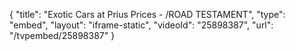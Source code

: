 {
    "title": "Exotic Cars at Prius Prices - \/ROAD TESTAMENT",
    "type": "embed",
    "layout": "iframe-static",
    "videoId": "25898387",
    "url": "\/tvpembed\/25898387"
}
